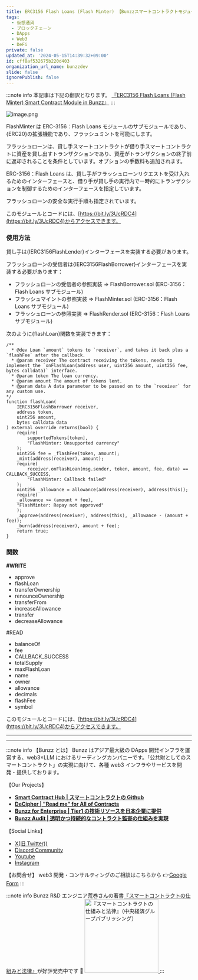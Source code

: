 ```yaml
---
title: ERC3156 Flash Loans (Flash Minter) 【Bunzzスマートコントラクトモジュール】
tags:
  - 仮想通貨
  - ブロックチェーン
  - DApps
  - Web3
  - DeFi
private: false
updated_at: '2024-05-15T14:39:32+09:00'
id: cff8af532675b220d403
organization_url_name: bunzzdev
slide: false
ignorePublish: false
---
```


:::note info
本記事は下記の翻訳となります。
[『ERC3156 Flash Loans (Flash Minter) Smart Contract Module in Bunzz』](https://blog.bunzz.dev/erc-3156-flash-loans-flashminter-smart-contract-module-in-bunzz/)
:::

![image.png](https://qiita-image-store.s3.ap-northeast-1.amazonaws.com/0/1926720/fcdc3259-6a66-b560-7e40-a5216a88b628.png)

FlashMinter は ERC-3156：Flash Loans モジュールのサブモジュールであり、{ERC20}の拡張機能であり、フラッシュミントを可能にします。

フラッシュローンは、貸し手スマートコントラクトが借り手スマートコントラクトに資産を貸し出すトランザクションであり、資産がトランザクションの終了前に返却されることを条件としています。オプションの手数料も追加されます。

ERC-3156：Flash Loans は、貸し手がフラッシュローンリクエストを受け入れるためのインターフェースと、借り手が貸し手の実行内で一時的にトランザクションを制御するためのインターフェースを指定しています。

フラッシュローンの安全な実行手順も指定されています。

このモジュールとコードには、[https://bit.ly/3UcRDC4](https://bit.ly/3UcRDC4)からアクセスできます。

### 使用方法

貸し手は{IERC3156FlashLender}インターフェースを実装する必要があります。

フラッシュローンの受信者は{IERC3156FlashBorrower}インターフェースを実装する必要があります：

- フラッシュローンの受信者の参照実装 => FlashBorrower.sol (ERC-3156：Flash Loans サブモジュール)
- フラッシュマイントの参照実装 => FlashMinter.sol (ERC-3156：Flash Loans サブモジュール)
- フラッシュローンの参照実装 => FlashRender.sol (ERC-3156：Flash Loans サブモジュール)

次のように{flashLoan}関数を実装できます：

```
/**
  * @dev Loan `amount` tokens to `receiver`, and takes it back plus a `flashFee` after the callback.
  * @param receiver The contract receiving the tokens, needs to implement the `onFlashLoan(address user, uint256 amount, uint256 fee, bytes calldata)` interface.
  * @param token The loan currency.
  * @param amount The amount of tokens lent.
  * @param data A data parameter to be passed on to the `receiver` for any custom use.
*/
function flashLoan(
    IERC3156FlashBorrower receiver,
    address token,
    uint256 amount,
    bytes calldata data
) external override returns(bool) {
    require(
        supportedTokens[token],
        "FlashMinter: Unsupported currency"
    );
    uint256 fee = _flashFee(token, amount);
    _mint(address(receiver), amount);
    require(
        receiver.onFlashLoan(msg.sender, token, amount, fee, data) == CALLBACK_SUCCESS,
        "FlashMinter: Callback failed"
    );
    uint256 _allowance = allowance(address(receiver), address(this));
    require(
    _allowance >= (amount + fee),
    "FlashMinter: Repay not approved"
    );
    _approve(address(receiver), address(this), _allowance - (amount + fee));
    _burn(address(receiver), amount + fee);
    return true;
}
```

### 関数

**#WRITE**

- approve
- flashLoan
- transferOwnership
- renounceOwnership
- transferFrom
- increaseAllowance
- transfer
- decreaseAllowance

#READ

- balanceOf
- fee
- CALLBACK_SUCCESS
- totalSupply
- maxFlashLoan
- name
- owner
- allowance
- decimals
- flashFee
- symbol

このモジュールとコードには、[https://bit.ly/3UcRDC4](https://bit.ly/3UcRDC4)からアクセスできます。

---

---

:::note info
【Bunzz とは】
Bunzz はアジア最大級の DApps 開発インフラを運営する、web3×LLM におけるリーディングカンパニーです。「公共財としてのスマートコントラクト」の実現に向けて、各種 web3 インフラやサービスを開発・提供しております。

【Our Projects】

- **[Smart Contract Hub | スマートコントラクトの Github](https://www.bunzz.dev/)**
- **[DeCipher | "Read me" for All of Contracts](https://www.bunzz.dev/decipher)**
- **[Bunzz for Enterprise | Tier1 の技術リソースを日本企業に提供](https://enterprise.bunzz.dev/ja)**
- **[Bunzz Audit | 透明かつ持続的なコントラクト監査の仕組みを実現](hhttps://www.bunzz.dev/audit)**

【Social Links】

- [X(旧 Twitter))](https://twitter.com/BunzzDev)
- [Discord Community](https://t.co/6hHgssJdvW)
- [Youtube](https://www.youtube.com/@bunzzdev)
- [Instagram](https://www.instagram.com/bunzzdev/)

【お問合せ】
web3 開発・コンサルティングのご相談はこちらから 👉[Google Form](https://forms.gle/4tgQjWSw2MMMZW6E6)
:::

:::note info
Bunzz R&D エンジニア荒巻さんの著書[『スマートコントラクトの仕組みと法律』](https://amzn.to/3V03sNH)が好評発売中です 📕
<a href="https://amzn.to/3V03sNH" rel="nofollow" referrerpolicy="no-referrer-when-downgrade">
<img
    src="https://m.media-amazon.com/images/I/81wopoZ1K4L._SY522_.jpg"
    alt="『スマートコントラクトの仕組みと法律』（中央経済グループパブリッシング）"
    width="200px"
    height="auto"
    Style="border: 0px;"
  />
</a>
:::
